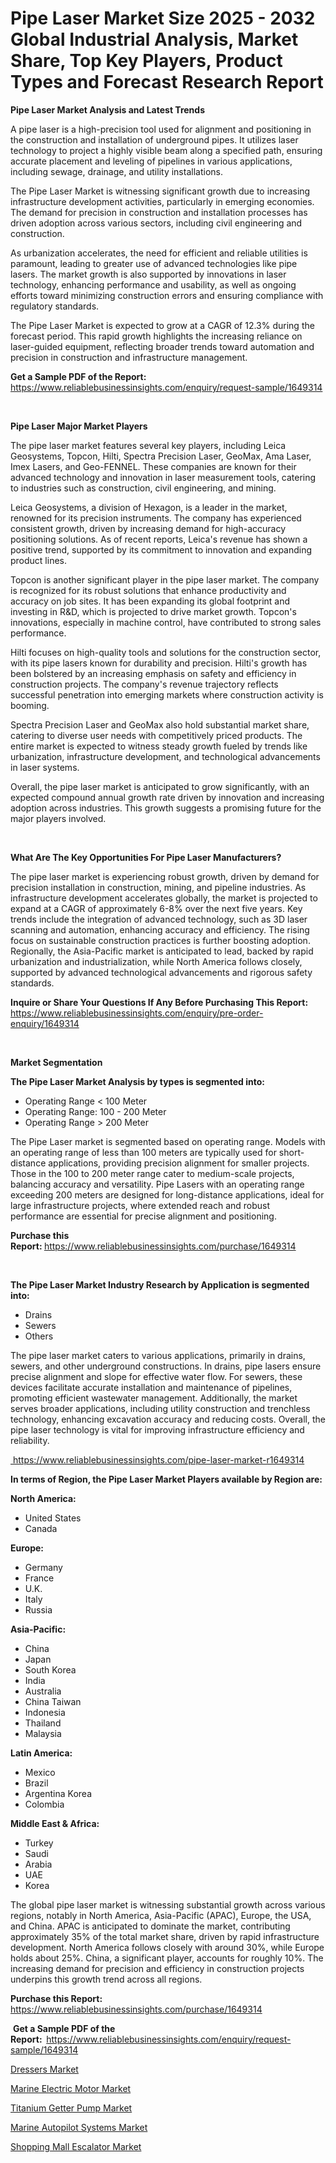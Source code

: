 <p><h1>Pipe Laser Market Size 2025 - 2032 Global Industrial Analysis, Market Share, Top Key Players, Product Types and Forecast Research Report</h1></p><p><strong>Pipe Laser Market Analysis and Latest Trends</strong></p>
<p><p>A pipe laser is a high-precision tool used for alignment and positioning in the construction and installation of underground pipes. It utilizes laser technology to project a highly visible beam along a specified path, ensuring accurate placement and leveling of pipelines in various applications, including sewage, drainage, and utility installations. </p><p>The Pipe Laser Market is witnessing significant growth due to increasing infrastructure development activities, particularly in emerging economies. The demand for precision in construction and installation processes has driven adoption across various sectors, including civil engineering and construction. </p><p>As urbanization accelerates, the need for efficient and reliable utilities is paramount, leading to greater use of advanced technologies like pipe lasers. The market growth is also supported by innovations in laser technology, enhancing performance and usability, as well as ongoing efforts toward minimizing construction errors and ensuring compliance with regulatory standards. </p><p>The Pipe Laser Market is expected to grow at a CAGR of 12.3% during the forecast period. This rapid growth highlights the increasing reliance on laser-guided equipment, reflecting broader trends toward automation and precision in construction and infrastructure management.</p></p>
<p><strong>Get a Sample PDF of the Report:&nbsp;</strong> <a href="https://www.reliablebusinessinsights.com/enquiry/request-sample/1649314?utm_campaign=113&utm_medium=2&utm_source=Github&utm_content=ia&utm_term=18022025&utm_id=pipe-laser">https://www.reliablebusinessinsights.com/enquiry/request-sample/1649314</a></p>
<p>&nbsp;</p>
<p><strong>Pipe Laser Major Market Players</strong></p>
<p><p>The pipe laser market features several key players, including Leica Geosystems, Topcon, Hilti, Spectra Precision Laser, GeoMax, Ama Laser, Imex Lasers, and Geo-FENNEL. These companies are known for their advanced technology and innovation in laser measurement tools, catering to industries such as construction, civil engineering, and mining.</p><p>Leica Geosystems, a division of Hexagon, is a leader in the market, renowned for its precision instruments. The company has experienced consistent growth, driven by increasing demand for high-accuracy positioning solutions. As of recent reports, Leica's revenue has shown a positive trend, supported by its commitment to innovation and expanding product lines.</p><p>Topcon is another significant player in the pipe laser market. The company is recognized for its robust solutions that enhance productivity and accuracy on job sites. It has been expanding its global footprint and investing in R&D, which is projected to drive market growth. Topcon's innovations, especially in machine control, have contributed to strong sales performance.</p><p>Hilti focuses on high-quality tools and solutions for the construction sector, with its pipe lasers known for durability and precision. Hilti's growth has been bolstered by an increasing emphasis on safety and efficiency in construction projects. The company's revenue trajectory reflects successful penetration into emerging markets where construction activity is booming.</p><p>Spectra Precision Laser and GeoMax also hold substantial market share, catering to diverse user needs with competitively priced products. The entire market is expected to witness steady growth fueled by trends like urbanization, infrastructure development, and technological advancements in laser systems.</p><p>Overall, the pipe laser market is anticipated to grow significantly, with an expected compound annual growth rate driven by innovation and increasing adoption across industries. This growth suggests a promising future for the major players involved.</p></p>
<p>&nbsp;</p>
<p><strong>What Are The Key Opportunities For Pipe Laser Manufacturers?</strong></p>
<p><p>The pipe laser market is experiencing robust growth, driven by demand for precision installation in construction, mining, and pipeline industries. As infrastructure development accelerates globally, the market is projected to expand at a CAGR of approximately 6-8% over the next five years. Key trends include the integration of advanced technology, such as 3D laser scanning and automation, enhancing accuracy and efficiency. The rising focus on sustainable construction practices is further boosting adoption. Regionally, the Asia-Pacific market is anticipated to lead, backed by rapid urbanization and industrialization, while North America follows closely, supported by advanced technological advancements and rigorous safety standards.</p></p>
<p><strong>Inquire or Share Your Questions If Any Before Purchasing This Report:</strong> <a href="https://www.reliablebusinessinsights.com/enquiry/pre-order-enquiry/1649314?utm_campaign=113&utm_medium=2&utm_source=Github&utm_content=ia&utm_term=18022025&utm_id=pipe-laser">https://www.reliablebusinessinsights.com/enquiry/pre-order-enquiry/1649314</a></p>
<p>&nbsp;</p>
<p><strong>Market Segmentation</strong></p>
<p><strong>The Pipe Laser Market Analysis by types is segmented into:</strong></p>
<p><ul><li>Operating Range < 100 Meter</li><li>Operating Range: 100 - 200 Meter</li><li>Operating Range > 200 Meter</li></ul></p>
<p><p>The Pipe Laser market is segmented based on operating range. Models with an operating range of less than 100 meters are typically used for short-distance applications, providing precision alignment for smaller projects. Those in the 100 to 200 meter range cater to medium-scale projects, balancing accuracy and versatility. Pipe Lasers with an operating range exceeding 200 meters are designed for long-distance applications, ideal for large infrastructure projects, where extended reach and robust performance are essential for precise alignment and positioning.</p></p>
<p><strong>Purchase this Report:&nbsp;</strong><a href="https://www.reliablebusinessinsights.com/purchase/1649314?utm_campaign=113&utm_medium=2&utm_source=Github&utm_content=ia&utm_term=18022025&utm_id=pipe-laser">https://www.reliablebusinessinsights.com/purchase/1649314</a></p>
<p>&nbsp;</p>
<p><strong>The Pipe Laser Market Industry Research by Application is segmented into:</strong></p>
<p><ul><li>Drains</li><li>Sewers</li><li>Others</li></ul></p>
<p><p>The pipe laser market caters to various applications, primarily in drains, sewers, and other underground constructions. In drains, pipe lasers ensure precise alignment and slope for effective water flow. For sewers, these devices facilitate accurate installation and maintenance of pipelines, promoting efficient wastewater management. Additionally, the market serves broader applications, including utility construction and trenchless technology, enhancing excavation accuracy and reducing costs. Overall, the pipe laser technology is vital for improving infrastructure efficiency and reliability.</p></p>
<p><a href="https://www.reliablebusinessinsights.com/pipe-laser-market-r1649314?utm_campaign=113&utm_medium=2&utm_source=Github&utm_content=ia&utm_term=18022025&utm_id=pipe-laser">&nbsp;https://www.reliablebusinessinsights.com/pipe-laser-market-r1649314</a></p>
<p><strong>In terms of Region, the Pipe Laser Market Players available by Region are:</strong></p>
<p>
    <p> <strong> North America: </strong>
        <ul>
            <li>United States</li>
            <li>Canada</li>
        </ul>
        </p> 
    <p> <strong> Europe: </strong>
        <ul>
            <li>Germany</li>
            <li>France</li>
            <li>U.K.</li>
            <li>Italy</li>
            <li>Russia</li>
        </ul>
        </p> 
    <p> <strong> Asia-Pacific: </strong>
        <ul>
            <li>China</li>
            <li>Japan</li>
            <li>South Korea</li>
            <li>India</li>
            <li>Australia</li>
            <li>China Taiwan</li>
            <li>Indonesia</li>
            <li>Thailand</li>
            <li>Malaysia</li>
        </ul>
        </p> 
    <p> <strong> Latin America: </strong>
        <ul>
            <li>Mexico</li>
            <li>Brazil</li>
            <li>Argentina Korea</li>
            <li>Colombia</li>
        </ul>
        </p> 
    <p> <strong> Middle East & Africa: </strong>
        <ul>
            <li>Turkey</li>
            <li>Saudi</li>
            <li>Arabia</li>
            <li>UAE</li>
            <li>Korea</li>
        </ul>
    </p>
    </p>
<p><p>The global pipe laser market is witnessing substantial growth across various regions, notably in North America, Asia-Pacific (APAC), Europe, the USA, and China. APAC is anticipated to dominate the market, contributing approximately 35% of the total market share, driven by rapid infrastructure development. North America follows closely with around 30%, while Europe holds about 25%. China, a significant player, accounts for roughly 10%. The increasing demand for precision and efficiency in construction projects underpins this growth trend across all regions.</p></p>
<p><strong>Purchase this Report: </strong><a href="https://www.reliablebusinessinsights.com/purchase/1649314?utm_campaign=113&utm_medium=2&utm_source=Github&utm_content=ia&utm_term=18022025&utm_id=pipe-laser">https://www.reliablebusinessinsights.com/purchase/1649314</a></p>
<p>&nbsp;<strong>Get a Sample PDF of the Report:&nbsp;&nbsp;</strong><a href="https://www.reliablebusinessinsights.com/enquiry/request-sample/1649314?utm_campaign=113&utm_medium=2&utm_source=Github&utm_content=ia&utm_term=18022025&utm_id=pipe-laser">https://www.reliablebusinessinsights.com/enquiry/request-sample/1649314</a></p>
<p><strong></strong></p>
<p><p><a href="https://github.com/msiyahhonzo46/Market-Research-Report-List-1/blob/main/dressers-market.md?utm_campaign=113&utm_medium=2&utm_source=Github&utm_content=ia&utm_term=18022025&utm_id=pipe-laser">Dressers Market</a></p><p><a href="https://github.com/anggigpps/Market-Research-Report-List-1/blob/main/marine-electric-motor-market.md?utm_campaign=113&utm_medium=2&utm_source=Github&utm_content=ia&utm_term=18022025&utm_id=pipe-laser">Marine Electric Motor Market</a></p><p><a href="https://github.com/deyniphytic/Market-Research-Report-List-1/blob/main/titanium-getter-pump-market.md?utm_campaign=113&utm_medium=2&utm_source=Github&utm_content=ia&utm_term=18022025&utm_id=pipe-laser">Titanium Getter Pump Market</a></p><p><a href="https://github.com/mohmodsiason/Market-Research-Report-List-1/blob/main/marine-autopilot-systems-market.md?utm_campaign=113&utm_medium=2&utm_source=Github&utm_content=ia&utm_term=18022025&utm_id=pipe-laser">Marine Autopilot Systems Market</a></p><p><a href="https://github.com/saoneubeh8/Market-Research-Report-List-1/blob/main/shopping-mall-escalator-market.md?utm_campaign=113&utm_medium=2&utm_source=Github&utm_content=ia&utm_term=18022025&utm_id=pipe-laser">Shopping Mall Escalator Market</a></p></p>